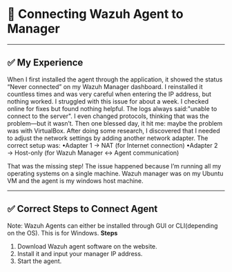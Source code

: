 # 🔗 Connecting Wazuh Agent to Manager

---

## ✅ My Experience
When I first installed the agent through the application, it showed the status “Never connected” on my Wazuh Manager dashboard. I reinstalled it countless times and was very careful when entering the IP address, but nothing worked.
I struggled with this issue for about a week. I checked online for fixes but found nothing helpful. The logs always said:"unable to connect to the server".
I even changed protocols, thinking that was the problem—but it wasn’t.
Then one blessed day, it hit me: maybe the problem was with VirtualBox. After doing some research, I discovered that I needed to adjust the network settings by adding another network adapter. The correct setup was:
•Adapter 1 → NAT (for Internet connection)
•Adapter 2 → Host-only (for Wazuh Manager ↔ Agent communication)

That was the missing step! The issue happened because I’m running all my operating systems on a single machine. Wazuh manager was on my Ubuntu VM and the agent is my windows host machine.


---

## ✅ Correct Steps to Connect Agent
Note: Wazuh Agents can either be installed through GUI or CLI(depending on the OS). This is for Windows.
**Steps**
1. Download Wazuh agent software on the website.
2. Install it and input your manager IP address.
3. Start the agent.


